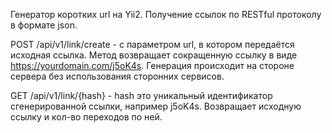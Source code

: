 Генератор коротких url на Yii2.
Получение ссылок по RESTful протоколу в формате json.
 
POST /api/v1/link/create - с параметром url, в котором передаётся исходная ссылка. Метод  возвращает сокращенную ссылку в виде https://yourdomain.com/j5oK4s. Генерация происходит на стороне сервера без использования сторонних сервисов.
 
GET /api/v1/link/{hash} - hash это уникальный идентификатор сгенерированной ссылки, например j5oK4s. Возвращает исходную ссылку и кол-во переходов по ней.
